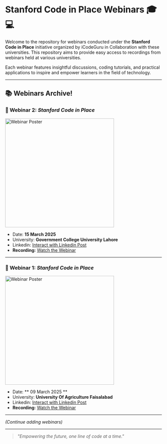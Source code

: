 # Stanford Code in Place Webinars 🎓💻

Welcome to the repository for webinars conducted under the **Stanford Code in Place** initiative organized by iCodeGuru in Collaboration with these universities. This repository aims to provide easy access to recordings from webinars held at various universities.  

Each webinar features insightful discussions, coding tutorials, and practical applications to inspire and empower learners in the field of technology.

---

## 📚 Webinars Archive!


### 📍 Webinar 2: *Stanford Code in Place*  

<img src="https://github.com/user-attachments/assets/3c594965-b9f5-4f20-80bc-78a6dc43efd3" alt="Webinar Poster" width="350px">  

- Date: **15 March 2025**  
- University: **Government College University Lahore**
- Linkedin: [Interact with Linkedin Post](https://www.linkedin.com/posts/muhammad-hamza-hassaan_webinar-wrapup-this-was-hosted-by-government-activity-7306859655870189570-psGA?utm_source=share&utm_medium=member_desktop&rcm=ACoAAD-_PRUBQXgWwEoyxOYJyjter0cg1fhPaVk)
- **Recording:** [Watch the Webinar](https://drive.google.com/file/d/1HYrURPdU-3O_38udscBhgPCur7B3_Cay/view?usp=sharing)  

---

### 📍 Webinar 1: *Stanford Code in Place*  

<img src="https://github.com/user-attachments/assets/cbd3992a-a2af-44bb-a351-e0f66acec73d" alt="Webinar Poster" width="350px">  

- Date: ** 09 March 2025 ** 
- University: **University Of Agriculture Faisalabad**
- Linkedin: [Interact with Linkedin Post](https://www.linkedin.com/posts/muhammad-hamza-hassaan_codeinplace-stanford-webinar-activity-7304409435383238656-PMme?utm_source=share&utm_medium=member_desktop&rcm=ACoAAD-_PRUBQXgWwEoyxOYJyjter0cg1fhPaVk)
- **Recording:** [Watch the Webinar](https://drive.google.com/file/d/1nptvz9DCr5gd3LQBlDrYf7DGybeGNVov/view?usp=sharing)  
 
---

*(Continue adding webinars)*

---

> *"Empowering the future, one line of code at a time."*
